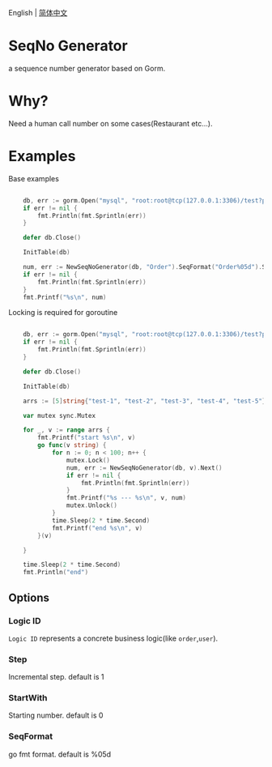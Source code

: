 English | [简体中文](./README.zh-CN.md)

# SeqNo Generator

a sequence number generator based on Gorm.

# Why?

Need a human call number on some cases(Restaurant etc...).

# Examples

Base examples

```go

	db, err := gorm.Open("mysql", "root:root@tcp(127.0.0.1:3306)/test?parseTime=true")
	if err != nil {
		fmt.Println(fmt.Sprintln(err))
	}

	defer db.Close()

	InitTable(db)

	num, err := NewSeqNoGenerator(db, "Order").SeqFormat("Order%05d").Step(5).Next()
	if err != nil {
		fmt.Println(fmt.Sprintln(err))
	}
	fmt.Printf("%s\n", num)
```

Locking is required for goroutine

```go

	db, err := gorm.Open("mysql", "root:root@tcp(127.0.0.1:3306)/test?parseTime=true")
	if err != nil {
		fmt.Println(fmt.Sprintln(err))
	}

	defer db.Close()

	InitTable(db)

	arrs := [5]string{"test-1", "test-2", "test-3", "test-4", "test-5"}

	var mutex sync.Mutex

	for _, v := range arrs {
		fmt.Printf("start %s\n", v)
		go func(v string) {
			for n := 0; n < 100; n++ {
				mutex.Lock()
				num, err := NewSeqNoGenerator(db, v).Next()
				if err != nil {
					fmt.Println(fmt.Sprintln(err))
				}
				fmt.Printf("%s --- %s\n", v, num)
				mutex.Unlock()
			}
			time.Sleep(2 * time.Second)
			fmt.Printf("end %s\n", v)
		}(v)

	}

	time.Sleep(2 * time.Second)
	fmt.Println("end")
```

## Options

### Logic ID

`Logic ID` represents a concrete business logic(like `order`,`user`).

### Step

Incremental step. default is 1

### StartWith

Starting number. default is 0

### SeqFormat

go fmt format. default is %05d
